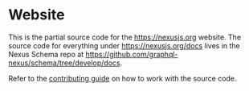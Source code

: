 # Website

This is the partial source code for the https://nexusjs.org website. The source code for everything under https://nexusjs.org/docs lives in the Nexus Schema repo at https://github.com/graphql-nexus/schema/tree/develop/docs.

Refer to the [contributing guide](/CONTRIBUTING.md) on how to work with the source code.
